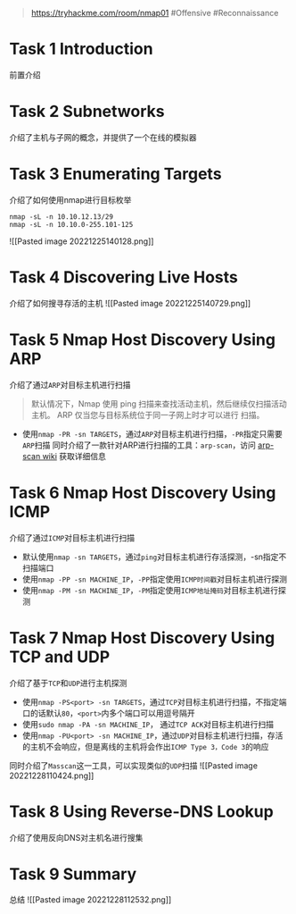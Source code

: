 > https://tryhackme.com/room/nmap01
> #Offensive #Reconnaissance 

# Task 1 Introduction

前置介绍

# Task 2 Subnetworks

介绍了主机与子网的概念，并提供了一个在线的模拟器

# Task 3 Enumerating Targets

介绍了如何使用nmap进行目标枚举
```shell
nmap -sL -n 10.10.12.13/29
nmap -sL -n 10.10.0-255.101-125
```
![[Pasted image 20221225140128.png]]

# Task 4 Discovering Live Hosts

介绍了如何搜寻存活的主机
![[Pasted image 20221225140729.png]]

# Task 5 Nmap Host Discovery Using ARP

介绍了通过`ARP`对目标主机进行扫描
> 默认情况下，Nmap 使用 ping 扫描来查找活动主机，然后继续仅扫描活动主机。
> ARP 仅当您与目标系统位于同一子网上时才可以进行 扫描。

- 使用`nmap -PR -sn TARGETS`，通过`ARP`对目标主机进行扫描，`-PR`指定只需要`ARP`扫描
同时介绍了一款针对ARP进行扫描的工具：`arp-scan`，访问 [arp-scan wiki](http://www.royhills.co.uk/wiki/index.php/Main_Page) 获取详细信息

# Task 6 Nmap Host Discovery Using ICMP

介绍了通过`ICMP`对目标主机进行扫描
- 默认使用`nmap -sn TARGETS`，通过`ping`对目标主机进行存活探测，-sn指定不扫描端口
- 使用`nmap -PP -sn MACHINE_IP`，`-PP`指定使用`ICMP时间戳`对目标主机进行探测
- 使用`nmap -PM -sn MACHINE_IP`，`-PM`指定使用`ICMP地址掩码`对目标主机进行探测

# Task 7 Nmap Host Discovery Using TCP and UDP

介绍了基于`TCP`和`UDP`进行主机探测
- 使用`nmap -PS<port> -sn TARGETS`，通过`TCP`对目标主机进行扫描，不指定端口的话默认`80`，`<port>`内多个端口可以用逗号隔开
- 使用`sudo nmap -PA -sn MACHINE_IP`， 通过`TCP ACK`对目标主机进行扫描
- 使用`nmap -PU<port> -sn MACHINE_IP`，通过`UDP`对目标主机进行扫描，存活的主机不会响应，但是离线的主机将会作出`ICMP Type 3，Code 3`的响应

同时介绍了`Masscan`这一工具，可以实现类似的`UDP`扫描
![[Pasted image 20221228110424.png]]

# Task 8 Using Reverse-DNS Lookup

介绍了使用反向DNS对主机名进行搜集

# Task 9 Summary

总结
![[Pasted image 20221228112532.png]]